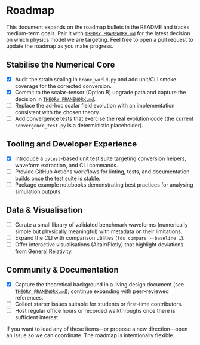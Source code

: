 # Roadmap

This document expands on the roadmap bullets in the README and tracks medium-term goals. Pair it with [`THEORY_FRAMEWORK.md`](THEORY_FRAMEWORK.md) for the latest decision on which physics model we are targeting. Feel free to open a pull request to update the roadmap as you make progress.

## Stabilise the Numerical Core

- [x] Audit the strain scaling in `brane_world.py` and add unit/CLI smoke coverage for the corrected conversion.
- [x] Commit to the scalar–tensor (Option B) upgrade path and capture the decision in [`THEORY_FRAMEWORK.md`](THEORY_FRAMEWORK.md).
- [ ] Replace the ad-hoc scalar field evolution with an implementation consistent with the chosen theory.
- [ ] Add convergence tests that exercise the real evolution code (the current `convergence_test.py` is a deterministic placeholder).

## Tooling and Developer Experience

- [x] Introduce a `pytest`-based unit test suite targeting conversion helpers, waveform extraction, and CLI commands.
- [ ] Provide GitHub Actions workflows for linting, tests, and documentation builds once the test suite is stable.
- [ ] Package example notebooks demonstrating best practices for analysing simulation outputs.

## Data & Visualisation

- [ ] Curate a small library of validated benchmark waveforms (numerically simple but physically meaningful) with metadata on their limitations.
- [ ] Expand the CLI with comparison utilities (`fds compare --baseline …`).
- [ ] Offer interactive visualisations (Altair/Plotly) that highlight deviations from General Relativity.

## Community & Documentation

- [x] Capture the theoretical background in a living design document (see [`THEORY_FRAMEWORK.md`](THEORY_FRAMEWORK.md)); continue expanding with peer-reviewed references.
- [ ] Collect starter issues suitable for students or first-time contributors.
- [ ] Host regular office hours or recorded walkthroughs once there is sufficient interest.

If you want to lead any of these items—or propose a new direction—open an issue so we can coordinate. The roadmap is intentionally flexible.
